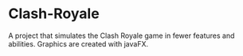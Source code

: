 # Clash-Royale
A project that simulates the Clash Royale game in fewer features and abilities. Graphics are created with javaFX.
